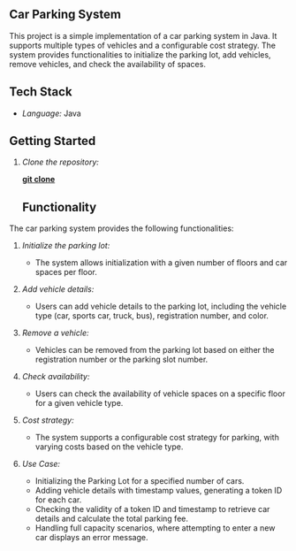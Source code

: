 ## Car Parking System

This project is a simple implementation of a car parking system in Java. It supports multiple types of vehicles and a configurable cost strategy. The system provides functionalities to initialize the parking lot, add vehicles, remove vehicles, and check the availability of spaces.


## Tech Stack

- *Language:* Java


## Getting Started

1. *Clone the repository:*

    **[git clone](https://github.com/Amit0841/Car_Parking_System)**   


   ## Functionality

The car parking system provides the following functionalities:

1. *Initialize the parking lot:*
   - The system allows initialization with a given number of floors and car spaces per floor.

2. *Add vehicle details:*
   - Users can add vehicle details to the parking lot, including the vehicle type (car, sports car, truck, bus), registration number, and color.

3. *Remove a vehicle:*
   - Vehicles can be removed from the parking lot based on either the registration number or the parking slot number.

4. *Check availability:*
   - Users can check the availability of vehicle spaces on a specific floor for a given vehicle type.

5. *Cost strategy:*
   - The system supports a configurable cost strategy for parking, with varying costs based on the vehicle type.

6. *Use Case:*
   - Initializing the Parking Lot for a specified number of cars.
   - Adding vehicle details with timestamp values, generating a token ID for each car.
   - Checking the validity of a token ID and timestamp to retrieve car details and calculate the total parking fee.
   - Handling full capacity scenarios, where attempting to enter a new car displays an error message.
     
